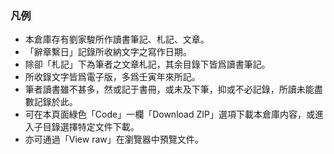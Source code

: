 ### 凡例

- 本倉庫存有劉家駿所作讀書筆記、札記、文章。
- 「辭章繫日」記錄所收納文字之寫作日期。
- 除卻「札記」下為筆者之文章札記，其余目錄下皆爲讀書筆記。
- 所收錄文字皆爲電子版，多爲壬寅年來所記。
- 筆者讀書雖不甚多，然或記于書冊，或未及下筆，抑或不必記錄，所讀未能盡數記錄於此。
- 可在本頁面綠色「Code」一欄「Download ZIP」選項下載本倉庫内容，或進入子目錄選擇特定文件下載。
- 亦可通過「View raw」在瀏覽器中預覽文件。